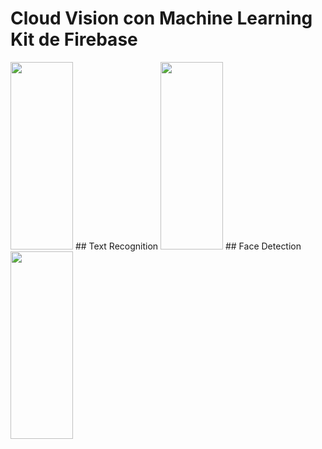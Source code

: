 # Cloud Vision con Machine Learning Kit de Firebase
<img src="https://github.com/cristianzambrano/MLKit_IS2024_2/blob/master/Main.png" height=300 width=100>
## Text Recognition
<img src="https://github.com/cristianzambrano/MLKit_IS2024_2/blob/master/OCR.png" height=300 width=100>
## Face Detection
<img src="https://github.com/cristianzambrano/MLKit_IS2024_2/blob/master/FaceDetection" height=300 width=100>


